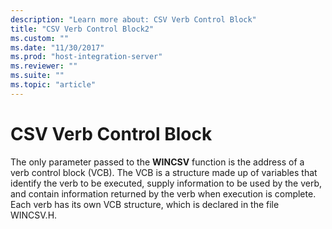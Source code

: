 ```yaml
---
description: "Learn more about: CSV Verb Control Block"
title: "CSV Verb Control Block2"
ms.custom: ""
ms.date: "11/30/2017"
ms.prod: "host-integration-server"
ms.reviewer: ""
ms.suite: ""
ms.topic: "article"
---
```

# CSV Verb Control Block
The only parameter passed to the **WINCSV** function is the address of a verb control block (VCB). The VCB is a structure made up of variables that identify the verb to be executed, supply information to be used by the verb, and contain information returned by the verb when execution is complete. Each verb has its own VCB structure, which is declared in the file WINCSV.H.
